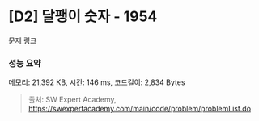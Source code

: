 # [D2] 달팽이 숫자 - 1954 

[문제 링크](https://swexpertacademy.com/main/code/problem/problemDetail.do?contestProbId=AV5PobmqAPoDFAUq) 

### 성능 요약

메모리: 21,392 KB, 시간: 146 ms, 코드길이: 2,834 Bytes



> 출처: SW Expert Academy, https://swexpertacademy.com/main/code/problem/problemList.do